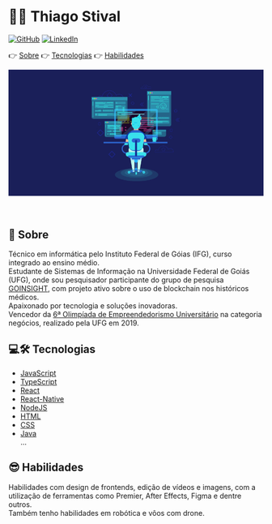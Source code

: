 # 👨‍💻 Thiago Stival
[![GitHub](https://img.shields.io/badge/-Github-000?style=flat-square&logo=Github&logoColor=white&link=https://github.com/thiagostival)](https://github.com/thiagostival)
[![LinkedIn](https://img.shields.io/badge/-LinkedIn-blue?style=flat-square&logo=Linkedin&logoColor=white&link=https://www.linkedin.com/in/thiago-stival/)](https://www.linkedin.com/in/thiago-stival/)

👉 [Sobre](#sobre)     👉 [Tecnologias](#tecnologias)     👉 [Habilidades](#habilidades)


![banner](https://github.com/thiagostival/thiagostival/blob/master/banner1.jpg)

<br/>
<h2 id="sobre">📖 Sobre</h2>

Técnico em informática pelo Instituto Federal de Góias (IFG), curso integrado ao ensino médio.  
Estudante de Sistemas de Informação na Universidade Federal de Goiás (UFG), onde sou pesquisador participante do grupo de pesquisa [GOINSIGHT](http://ww2.inf.ufg.br/~insight/), com projeto ativo sobre o uso de blockchain nos históricos médicos.  
Apaixonado por tecnologia e soluções inovadoras.  
Vencedor da [6ª Olimpíada de Empreendedorismo Universitário](https://prpi.ufg.br/n/121319-olimpiada-de-empreendedorismo-da-ufg-premia-vencedores) na categoria negócios, realizado pela UFG em 2019.

<h2 id="tecnologias"> 💻🛠 Tecnologias </h2>

- [JavaScript](https://www.javascript.com/)
- [TypeScript](https://www.typescriptlang.org/)
- [React](https://pt-br.reactjs.org/)
- [React-Native](https://reactnative.dev/)
- [NodeJS](https://nodejs.org/en/)
- [HTML](https://developer.mozilla.org/pt-BR/docs/Web/HTML)
- [CSS](https://developer.mozilla.org/pt-BR/docs/Web/CSS)
- [Java](https://www.oracle.com/br/java/)  
...

<h2 id="habilidades"> 😎 Habilidades </h2>

Habilidades com design de frontends, edição de vídeos e imagens, com a utilização de ferramentas como Premier, After Effects, Figma e dentre outros.  
Também tenho habilidades em robótica e vôos com drone.


